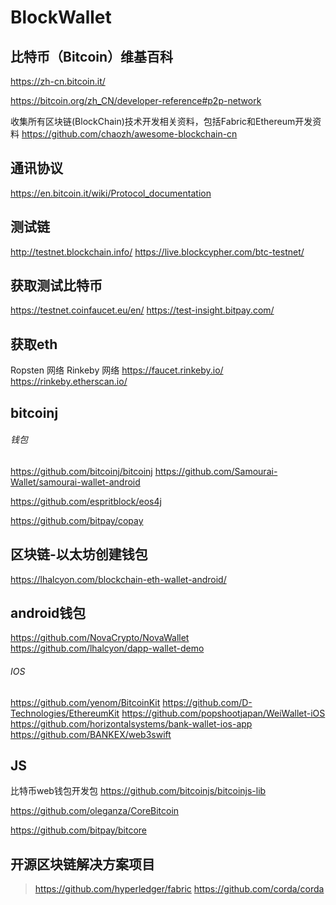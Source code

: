 # BlockWallet

 ##  比特币（Bitcoin）维基百科
https://zh-cn.bitcoin.it/

https://bitcoin.org/zh_CN/developer-reference#p2p-network

收集所有区块链(BlockChain)技术开发相关资料，包括Fabric和Ethereum开发资料
https://github.com/chaozh/awesome-blockchain-cn

## 通讯协议
https://en.bitcoin.it/wiki/Protocol_documentation

## 测试链
http://testnet.blockchain.info/
https://live.blockcypher.com/btc-testnet/

## 获取测试比特币
https://testnet.coinfaucet.eu/en/
https://test-insight.bitpay.com/

## 获取eth
Ropsten 网络
Rinkeby 网络
https://faucet.rinkeby.io/
https://rinkeby.etherscan.io/

## bitcoinj
###### 钱包
https://github.com/bitcoinj/bitcoinj
https://github.com/Samourai-Wallet/samourai-wallet-android

https://github.com/espritblock/eos4j


https://github.com/bitpay/copay

## 区块链-以太坊创建钱包
https://lhalcyon.com/blockchain-eth-wallet-android/


## android钱包
https://github.com/NovaCrypto/NovaWallet
https://github.com/lhalcyon/dapp-wallet-demo

###### IOS
https://github.com/yenom/BitcoinKit
https://github.com/D-Technologies/EthereumKit
https://github.com/popshootjapan/WeiWallet-iOS
https://github.com/horizontalsystems/bank-wallet-ios-app
https://github.com/BANKEX/web3swift

## JS
比特币web钱包开发包
https://github.com/bitcoinjs/bitcoinjs-lib

https://github.com/oleganza/CoreBitcoin

https://github.com/bitpay/bitcore

## 开源区块链解决方案项目
> https://github.com/hyperledger/fabric
> https://github.com/corda/corda
